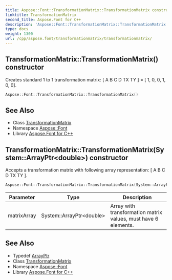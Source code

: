 ```yaml
---
title: Aspose::Font::TransformationMatrix::TransformationMatrix constructor
linktitle: TransformationMatrix
second_title: Aspose.Font for C++
description: 'Aspose::Font::TransformationMatrix::TransformationMatrix constructor. Creates standard 1 to 1 transformation matrix: [ A B C D TX TY ] = [ 1, 0, 0, 1, 0, 0] in C++.'
type: docs
weight: 1300
url: /cpp/aspose.font/transformationmatrix/transformationmatrix/
---
```

## TransformationMatrix::TransformationMatrix() constructor


Creates standard 1 to 1 transformation matrix: [ A B C D TX TY ] = [ 1, 0, 0, 1, 0, 0].

```cpp
Aspose::Font::TransformationMatrix::TransformationMatrix()
```

## See Also

* Class [TransformationMatrix](../)
* Namespace [Aspose::Font](../../)
* Library [Aspose.Font for C++](../../../)
## TransformationMatrix::TransformationMatrix(System::ArrayPtr\<double\>) constructor


Accepts a transformation matrix with following array representation: [ A B C D TX TY ].

```cpp
Aspose::Font::TransformationMatrix::TransformationMatrix(System::ArrayPtr<double> matrixArray)
```


| Parameter | Type | Description |
| --- | --- | --- |
| matrixArray | System::ArrayPtr\<double\> | Array with transformation matrix values, must have 6 elements. |

## See Also

* Typedef [ArrayPtr](../../../system/arrayptr/)
* Class [TransformationMatrix](../)
* Namespace [Aspose::Font](../../)
* Library [Aspose.Font for C++](../../../)
